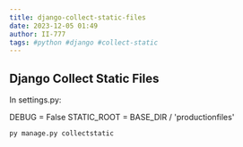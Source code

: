 ```yaml
---
title: django-collect-static-files
date: 2023-12-05 01:49
author: II-777
tags: #python #django #collect-static
---
```


## Django Collect Static Files

In settings.py:

DEBUG = False
STATIC_ROOT = BASE_DIR / 'productionfiles' 

```bash
py manage.py collectstatic 
```
